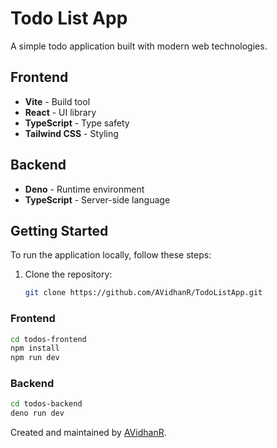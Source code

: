 # Todo List App

A simple todo application built with modern web technologies.

## Frontend

- **Vite** - Build tool
- **React** - UI library
- **TypeScript** - Type safety
- **Tailwind CSS** - Styling

## Backend

- **Deno** - Runtime environment
- **TypeScript** - Server-side language

## Getting Started

To run the application locally, follow these steps:

1. Clone the repository:
   ```bash
   git clone https://github.com/AVidhanR/TodoListApp.git
   ```

### Frontend

```bash
cd todos-frontend
npm install
npm run dev
```

### Backend

```bash
cd todos-backend
deno run dev
```

Created and maintained by [AVidhanR](https://linkedin.com/in/AVidhanR).
